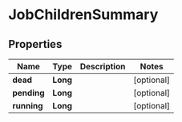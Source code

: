 

# JobChildrenSummary


## Properties

| Name | Type | Description | Notes |
|------------ | ------------- | ------------- | -------------|
|**dead** | **Long** |  |  [optional] |
|**pending** | **Long** |  |  [optional] |
|**running** | **Long** |  |  [optional] |



